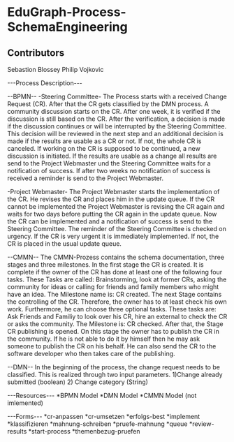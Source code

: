 # EduGraph-Process-SchemaEngineering
## Contributors
Sebastion Blossey
Philip Vojkovic


---Process Description---

--BPMN--
-Steering Committee-
The Process starts with a received Change Request (CR). After that the CR gets classified by the DMN process. A community discussion starts on the CR. After one week, it is verified if the discussion is still based on the CR. After the verification, a decision is made if the discussion continues or will be interrupted by the Steering Committee. This decision will be reviewed in the next step and an additional decision is made if the results are usable as a CR or not. If not, the whole CR is canceled. If working on the CR is supposed to be continued, a new discussion is initiated. If the results are usable as a change all results are send to the Project Webmaster und the Steering Committee waits for a notification of success.
If after two weeks no notification of success is received a reminder is send to the Project Webmaster.

-Project Webmaster-
The Project Webmaster starts the implementation of the CR. He revises the CR and places him in the update queue. If the CR cannot be implemented the Project Webmaster is revising the CR again and waits for two days before putting the CR again in the update queue. Now the CR can be implemented and a notification of success is send to the Steering Committee.
The reminder of the Steering Committee is checked on urgency. If the CR is very urgent it is immediately implemented. If not, the CR is placed in the usual update queue.

--CMMN--
The CMMN-Prozess contains the schema documentation, three stages and three milestones.
In the first stage the CR is created. It is complete if the owner of the CR has done at least one of the following four tasks. These Tasks are called: Brainstorming, look at former CRs, asking the community for ideas or calling for friends and family members who might have an idea. The Milestone name is: CR created.
The next Stage contains the controlling of the CR. Therefore, the owner has to at least check his own work. Furthermore, he can choose three optional tasks. These tasks are:  Ask Friends and Familiy to look over his CR, hire an external to check the CR or asks the community. The Milestone is: CR checked.
After that, the Stage CR publishing is opened. On this stage the owner has to publish the CR in the community. If he is not able to do it by himself then he may ask someone to publish the CR on his behalf. He can also send the CR to the software developer who then takes care of the publishing.

--DMN--
In the beginning of the process, the change request needs to be classified. This is realized through two input parameters.
1)Change already submitted (boolean)
2) Change category (String)


---Resources---
*BPMN Model
*DMN Model
*CMMN Model (not imlemented)


---Forms---
*cr-anpassen
*cr-umsetzen
*erfolgs-best
*implement
*klassifizieren
*mahnung-schreiben
*pruefe-mahnung
*queue
*review-results
*start-process
*themenbezug-pruefen

